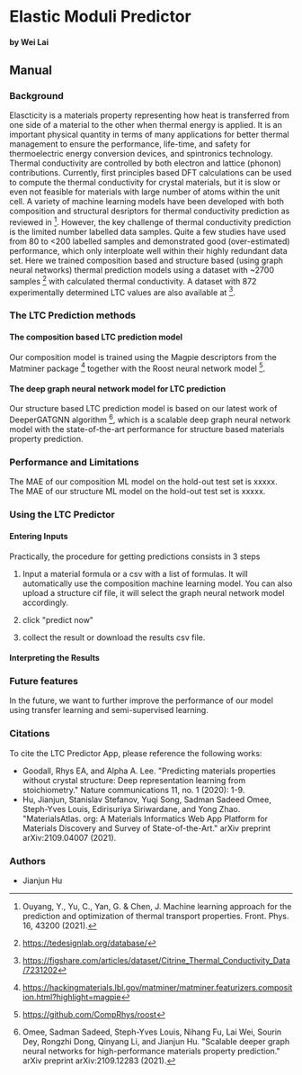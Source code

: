 
# Elastic Moduli Predictor
#### by Wei Lai

## Manual

### Background

Elascticity is a materials property representing how heat is transferred from one side of a material to the other when thermal energy is applied. It is an important physical quantity in terms of many applications for better thermal management to ensure the performance, life-time, and safety for thermoelectric energy conversion devices, and spintronics technology. Thermal conductivity are controlled by both electron and lattice (phonon) contributions. Currently, first principles based DFT calculations can be used to compute the thermal conductivity for crystal materials, but it is slow or even not feasible for materials with large number of atoms within the unit cell. A variety of machine learning models have been developed with both composition and structural desriptors for thermal conductivity prediction as reviewed in [^1]. However, the key challenge of thermal conductivity prediction is the limited number labelled data samples. Quite a few studies have used from 80 to <200 labelled samples and demonstrated good (over-estimated) performance, which only interploate well within their highly redundant data set. Here we trained  composition based and structure based (using graph neural networks) thermal prediction models using a dataset with ~2700 samples [^2] with calculated thermal conductivity. A dataset with 872 experimentally determined LTC values are also available at [^6].


### The LTC Prediction methods



#### The composition based LTC prediction model

Our composition model is trained using the Magpie descriptors from the Matminer package [^3] together with the Roost neural network model [^4]. 

#### The deep graph neural network model for LTC prediction

Our structure based LTC prediction model is based on our latest work of DeeperGATGNN algorithm [^5], which is a scalable deep graph neural network model with the state-of-the-art performance for structure based materials property prediction. 

### Performance and Limitations

The MAE of our composition ML model on the hold-out test set is xxxxx. 
The MAE of our structure ML model on the hold-out test set is xxxxx. 

### Using the LTC Predictor

#### Entering Inputs

Practically, the procedure for getting predictions consists in 3 steps

1. Input a material formula or a csv with a list of formulas. It will automatically use the composition machine learning model. You can also upload a structure cif file, it will select the graph neural network model accordingly. 

2. click "predict now"

3. collect the result or download the results csv file.



#### Interpreting the Results




### Future features

In the future, we want to further improve the performance of our model using transfer learning and semi-supervised learning. 

### Citations

To cite the LTC Predictor App, please reference the following works:

- Goodall, Rhys EA, and Alpha A. Lee. "Predicting materials properties without crystal structure: Deep representation learning from stoichiometry." Nature communications 11, no. 1 (2020): 1-9.
- Hu, Jianjun, Stanislav Stefanov, Yuqi Song, Sadman Sadeed Omee, Steph-Yves Louis, Edirisuriya Siriwardane, and Yong Zhao. "MaterialsAtlas. org: A Materials Informatics Web App Platform for Materials Discovery and Survey of State-of-the-Art." arXiv preprint arXiv:2109.04007 (2021).


[^1]: Ouyang, Y., Yu, C., Yan, G. & Chen, J. Machine learning approach for the prediction and optimization of thermal transport properties. Front. Phys. 16, 43200 (2021).
[^2]: https://tedesignlab.org/database/
[^3]: https://hackingmaterials.lbl.gov/matminer/matminer.featurizers.composition.html?highlight=magpie
[^4]: https://github.com/CompRhys/roost
[^5]:Omee, Sadman Sadeed, Steph-Yves Louis, Nihang Fu, Lai Wei, Sourin Dey, Rongzhi Dong, Qinyang Li, and Jianjun Hu. "Scalable deeper graph neural networks for high-performance materials property prediction." arXiv preprint arXiv:2109.12283 (2021).
[^6]:https://figshare.com/articles/dataset/Citrine_Thermal_Conductivity_Data/7231202

### Authors

- Jianjun Hu
